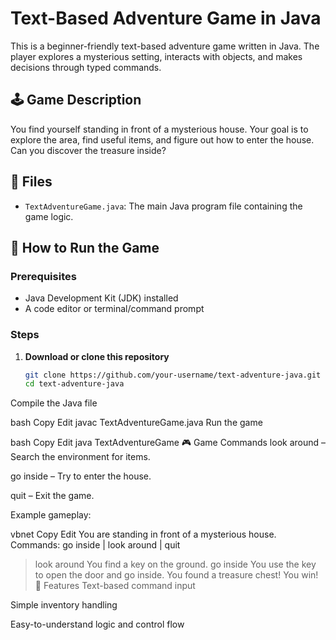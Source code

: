 # Text-Based Adventure Game in Java

This is a beginner-friendly text-based adventure game written in Java. The player explores a mysterious setting, interacts with objects, and makes decisions through typed commands.

## 🕹️ Game Description

You find yourself standing in front of a mysterious house. Your goal is to explore the area, find useful items, and figure out how to enter the house. Can you discover the treasure inside?

## 📂 Files

- `TextAdventureGame.java`: The main Java program file containing the game logic.

## 🚀 How to Run the Game

### Prerequisites

- Java Development Kit (JDK) installed
- A code editor or terminal/command prompt

### Steps

1. **Download or clone this repository**
   ```bash
   git clone https://github.com/your-username/text-adventure-java.git
   cd text-adventure-java
Compile the Java file

bash
Copy
Edit
javac TextAdventureGame.java
Run the game

bash
Copy
Edit
java TextAdventureGame
🎮 Game Commands
look around – Search the environment for items.

go inside – Try to enter the house.

quit – Exit the game.

Example gameplay:

vbnet
Copy
Edit
You are standing in front of a mysterious house.
Commands: go inside | look around | quit
> look around
You find a key on the ground.
> go inside
You use the key to open the door and go inside.
You found a treasure chest! You win!
📌 Features
Text-based command input

Simple inventory handling

Easy-to-understand logic and control flow


